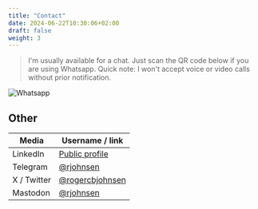 ```yaml
---
title: "Contact"
date: 2024-06-22T10:30:06+02:00
draft: false
weight: 3
---
```


> I'm usually available for a chat. Just scan the QR code below if you are using Whatsapp. Quick note: I won't accept voice or video calls without prior notification.

![Whatsapp](/images/whatsapp-qr.png)

## Other

| Media | Username / link |
| -- | -- |
| LinkedIn | [Public profile](www.linkedin.com/in/rogerjohnsen) |
| Telegram  | [@rjohnsen](https://t.me/rjohnsen) |
| X / Twitter | [@rogercbjohnsen](https://x.com/rogercbjohnsen) |
| Mastodon | [@rjohnsen](https://social.vivaldi.net/@rjohnsen) |

